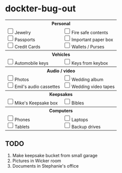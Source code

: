 # dockter-bug-out

<table>
  <tbody>
    <tr>
      <th colspan="2">Personal</th>
    </tr>
    <tr>
      <td>
        <img src="img/checkbox-20x20.png"> Jewelry <br/>
        <img src="img/checkbox-20x20.png"> Passports <br/>
        <img src="img/checkbox-20x20.png"> Credit Cards <br/>
      </td>
      <td>
        <img src="img/checkbox-20x20.png"> Fire safe contents <br/>
        <img src="img/checkbox-20x20.png"> Important paper box <br/>
        <img src="img/checkbox-20x20.png"> Wallets / Purses <br/>
      </td>
    </tr>
    <tr>
      <th colspan="2">Vehicles</th>
    </tr>
    <tr>
      <td>
        <img src="img/checkbox-20x20.png"> Automobile keys <br/>
      </td>
      <td>
        <img src="img/checkbox-20x20.png"> Keys from keybox <br/>
      </td>
    </tr>
    <tr>
      <th colspan="2">Audio / video</th>
    </tr>
    <tr>
      <td>
        <img src="img/checkbox-20x20.png"> Photos <br/>
        <img src="img/checkbox-20x20.png"> Emil's audio cassettes <br/>
      </td>
      <td>
        <img src="img/checkbox-20x20.png"> Wedding album <br/>
        <img src="img/checkbox-20x20.png"> Wedding video tapes <br/>
      </td>
    </tr>
    <tr>
      <th colspan="2">Keepsakes</th>
    </tr>
    <tr>
      <td>
        <img src="img/checkbox-20x20.png"> Mike's Keepsake box <br/>
      </td>
      <td>
        <img src="img/checkbox-20x20.png"> Bibles <br/>
      </td>
    </tr>
    <tr>
      <th colspan="2">Computers</th>
    </tr>
      <td>
        <img src="img/checkbox-20x20.png"> Phones <br/>
        <img src="img/checkbox-20x20.png"> Tablets <br/>
      </td>
      <td>
        <img src="img/checkbox-20x20.png"> Laptops <br/>
        <img src="img/checkbox-20x20.png"> Backup drives <br/>
      </td>
  </tbody>
</table>


## TODO

1. Make keepsake bucket from small garage
1. Pictures in Wicker room
1. Documents in Stephanie's office
